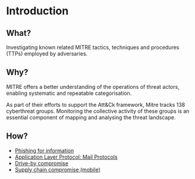 # Introduction

## What?

Investigating known related MITRE tactics, techniques and procedures (TTPs) employed by adversaries. 

## Why?

MITRE offers a better understanding of the operations of threat actors, enabling systematic and repeatable categorisation.

As part of their efforts to support the Att&Ck framework, Mitre tracks 138 cyberthreat groups. Monitoring the collective activity of these groups is an essential component of mapping and analysing the threat landscape.

## How?

* [Phishing for information](phishing.md)
* [Application Layer Protocol: Mail Protocols](c2.md)
* [Drive-by compromise](drive-by.md)
* [Supply chain compromise (mobile)](supply-chain.md)
